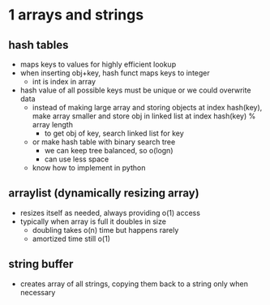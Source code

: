 # 1 arrays and strings

## hash tables
* maps keys to values for highly efficient lookup
* when inserting obj+key, hash funct maps keys to integer
  * int is index in array
* hash value of all possible keys must be unique or we could overwrite data
  * instead of making large array and storing objects at index hash(key), make array smaller and store obj in linked list at index hash(key) % array length
    * to get obj of key, search linked list for key
  * or make hash table with binary search tree
    * we can keep tree balanced, so o(logn)
    * can use less space
  * know how to implement in python

## arraylist (dynamically resizing array)
* resizes itself as needed, always providing o(1) access
* typically when array is full it doubles in size
  * doubling takes o(n) time but happens rarely
  * amortized time still o(1)

## string buffer
* creates array of all strings, copying them back to a string only when necessary